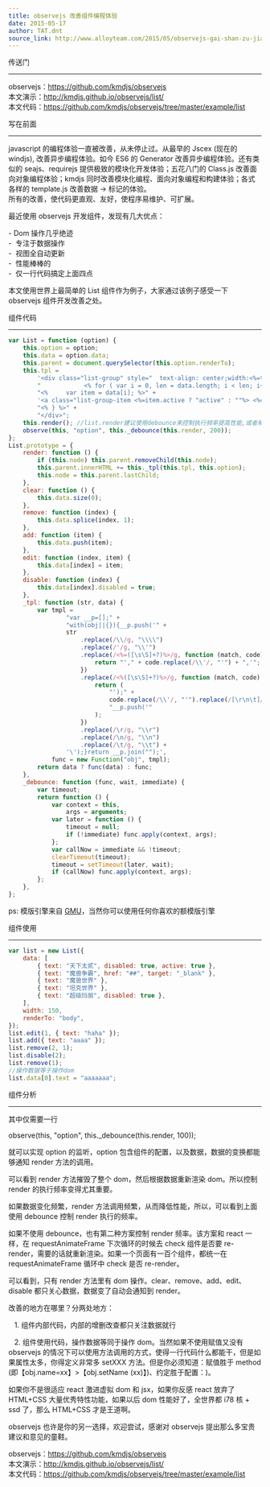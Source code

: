 ```yaml
---
title: observejs 改善组件编程体验
date: 2015-05-17
author: TAT.dnt
source_link: http://www.alloyteam.com/2015/05/observejs-gai-shan-zu-jian-kai-fa-ti-yan/
---
```


<!-- {% raw %} - for jekyll -->

传送门  

* * *

observejs：<https://github.com/kmdjs/observejs>  
本文演示：<http://kmdjs.github.io/observejs/list/>  
本文代码：<https://github.com/kmdjs/observejs/tree/master/example/list>

写在前面  

* * *

javascript 的编程体验一直被改善，从未停止过。从最早的 Jscex (现在的 windjs), 改善异步编程体验。如今 ES6 的 Generator 改善异步编程体验。还有类似的 seajs、requirejs 提供极致的模块化开发体验；五花八门的 Class.js 改善面向对象编程体验；kmdjs 同时改善模块化编程、面向对象编程和构建体验；各式各样的 template.js 改善数据 -> 标记的体验。  
所有的改善，使代码更直观、友好，使程序易维护、可扩展。

最近使用 observejs 开发组件，发现有几大优点：

\- Dom 操作几乎绝迹  
-  专注于数据操作  
-  视图全自动更新  
-  性能棒棒的  
-  仅一行代码搞定上面四点

本文使用世界上最简单的 List 组件作为例子，大家通过该例子感受一下 observejs 组件开发改善之处。

组件代码  

* * *

```javascript
var List = function (option) {
    this.option = option;
    this.data = option.data;
    this.parent = document.querySelector(this.option.renderTo);
    this.tpl =
        '<div class="list-group" style="  text-align: center;width:<%=typeof width === "number"?width+"px":width%>;" >' +
        "            <% for ( var i = 0, len = data.length; i < len; i++) { %>" +
        "<%     var item = data[i]; %>" +
        '<a class="list-group-item <%=item.active ? "active" : ""%> <%=item.disabled ? "disabled" : ""%>" href="<%=item.href%>" target="<%=item.target?item.target:""%>"><%=item.text%></a>' +
        "<% } %>" +
        "</div>";
    this.render(); //list.render建议使用debounce来控制执行频率提高性能,或者和react一样在下次执行requestAnimFrame的时候更新
    observe(this, "option", this._debounce(this.render, 200));
};
List.prototype = {
    render: function () {
        if (this.node) this.parent.removeChild(this.node);
        this.parent.innerHTML += this._tpl(this.tpl, this.option);
        this.node = this.parent.lastChild;
    },
    clear: function () {
        this.data.size(0);
    },
    remove: function (index) {
        this.data.splice(index, 1);
    },
    add: function (item) {
        this.data.push(item);
    },
    edit: function (index, item) {
        this.data[index] = item;
    },
    disable: function (index) {
        this.data[index].disabled = true;
    },
    _tpl: function (str, data) {
        var tmpl =
                "var __p=[];" +
                "with(obj||{}){__p.push('" +
                str
                    .replace(/\\/g, "\\\\")
                    .replace(/'/g, "\\'")
                    .replace(/<%=([\s\S]+?)%>/g, function (match, code) {
                        return "'," + code.replace(/\\'/, "'") + ",'";
                    })
                    .replace(/<%([\s\S]+?)%>/g, function (match, code) {
                        return (
                            "');" +
                            code.replace(/\\'/, "'").replace(/[\r\n\t]/g, " ") +
                            "__p.push('"
                        );
                    })
                    .replace(/\r/g, "\\r")
                    .replace(/\n/g, "\\n")
                    .replace(/\t/g, "\\t") +
                '\');}return __p.join("");',
            func = new Function("obj", tmpl);
        return data ? func(data) : func;
    },
    _debounce: function (func, wait, immediate) {
        var timeout;
        return function () {
            var context = this,
                args = arguments;
            var later = function () {
                timeout = null;
                if (!immediate) func.apply(context, args);
            };
            var callNow = immediate && !timeout;
            clearTimeout(timeout);
            timeout = setTimeout(later, wait);
            if (callNow) func.apply(context, args);
        };
    },
};
```

ps: 模版引擎来自 [GMU](https://github.com/fex-team/GMU/blob/master/src/extend/parseTpl.js)，当然你可以使用任何你喜欢的额模版引擎

组件使用  

* * *

```javascript
var list = new List({
    data: [
        { text: "天下太贰", disabled: true, active: true },
        { text: "魔兽争霸", href: "##", target: "_blank" },
        { text: "魔兽世界" },
        { text: "坦克世界" },
        { text: "超级玛丽", disabled: true },
    ],
    width: 150,
    renderTo: "body",
});
list.edit(1, { text: "haha" });
list.add({ text: "aaaa" });
list.remove(2, 1);
list.disable(2);
list.remove(1);
//操作数据等于操作dom
list.data[0].text = "aaaaaaa";
```

组件分析  

* * *

其中仅需要一行

 observe(this, "option", this.\_debounce(this.render, 100));

就可以实现 option 的监听，option 包含组件的配置，以及数据，数据的变换都能够通知 render 方法的调用。

可以看到 render 方法摧毁了整个 dom，然后根据数据重新渲染 dom。所以控制 render 的执行频率变得尤其重要。

如果数据变化频繁，render 方法调用频繁，从而降低性能，所以，可以看到上面使用 debounce 控制 render 执行的频率。

如果不使用 debounce，也有第二种方案控制 render 频率。该方案和 react 一样，在 requestAnimateFrame 下次循环的时候去 check 组件是否要 re-render，需要的话就重新渲染。如果一个页面有一百个组件，都统一在 requestAnimateFrame 循环中 check 是否 re-render。

可以看到，只有 render 方法里有 dom 操作。clear、remove、add、edit、disable 都只关心数据，数据变了自动会通知到 render。

改善的地方在哪里？分两处地方：

   1\. 组件内部代码，内部的增删改查都只关注数据就行

   2\. 组件使用代码，操作数据等同于操作 dom。当然如果不使用赋值又没有 observejs 的情况下可以使用方法调用的方式，使得一行代码什么都能干，但是如果属性太多，你得定义非常多 setXXX 方法。但是你必须知道：赋值胜于 method (即【obj.name=xx】>【obj.setName (xx)】)、约定胜于配置：)。

如果你不是很适应 react 激进虚拟 dom 和 jsx，如果你反感 react 放弃了 HTML+CSS 大量优秀特性功能，如果以后 dom 性能好了，全世界都 i78 核 + ssd 了，那么 HTML+CSS 才是王道啊。

observejs 也许是你的另一选择，欢迎尝试，感谢对 observejs 提出那么多宝贵建议和意见的童鞋。

observejs：<https://github.com/kmdjs/observejs>  
本文演示：<http://kmdjs.github.io/observejs/list/>  
本文代码：<https://github.com/kmdjs/observejs/tree/master/example/list>


<!-- {% endraw %} - for jekyll -->